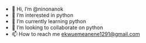 - 👋 Hi, I’m @ninonanok
- 👀 I’m interested in python
- 🌱 I’m currently learning python
- 💞️ I’m looking to collaborate on python
- 📫 How to reach me ekwuemeanene1291@gmail.com

<!---
ninonanok/ninonanok is a ✨ special ✨ repository because its `README.md` (this file) appears on your GitHub profile.
You can click the Preview link to take a look at your changes.
--->
